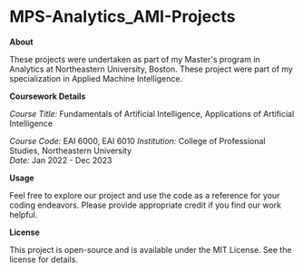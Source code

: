 # MPS-Analytics_AMI-Projects

**About**

These projects were undertaken as part of my Master's program in Analytics at Northeastern University, Boston. These project were part of my specialization in Applied Machine Intelligence. 

**Coursework Details**  

*Course Title:* Fundamentals of Artificial Intelligence, Applications of Artificial Intelligence

*Course Code:* EAI 6000, EAI 6010
*Institution:* College of Professional Studies, Northeastern University  
*Date:* Jan 2022 - Dec 2023

**Usage**  

Feel free to explore our project and use the code as a reference for your coding endeavors. Please provide appropriate credit if you find our work helpful.  
  
**License**  

This project is open-source and is available under the MIT License. See the license for details.
